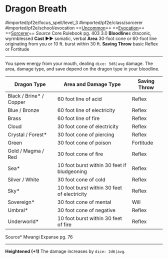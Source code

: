 # Dragon Breath
#imported/pf2e/focus_spell/level_3 #imported/pf2e/class/sorcerer #imported/pf2e/school/evocation 
==[Uncommon](uncommon.md)== ==[Evocation](evocation.md)== ==[Sorcerer](rules/traits/sorcerer.md)==
*Source* Core Rulebook pg. 403 3.0
**Bloodline**s draconic, wyrmblessed
**Cast** ►► somatic, verbal
**Area** 30-foot cone or 60-foot line originating from you or 10 ft. burst within 30 ft.
**Saving Throw** basic Reflex or Fortitude

---
You spew energy from your mouth, dealing `dice: 5d6|avg` damage. The area, damage type, and save depend on the dragon type in your bloodline.

| Dragon Type             | Area and Damage Type                        | Saving Throw |
| ----------------------- | ------------------------------------------- | ------------ |
| Black / Brine* / Copper | 60 foot line of acid                        | Reflex       |
| Blue / Bronze           | 60 foot line of electricity                 | Reflex       |
| Brass                   | 60 foot line of fire                        | Reflex       |
| Cloud                   | 30 foot cone of electricity                 | Reflex       |
| Crystal / Forest*       | 30 foot cone of piercing                    | Reflex       |
| Green                   | 30 foot cone of poison                      | Fortitude    |
| Gold / Magma / Red      | 30 foot cone of fire                        | Reflex       |
| Sea*                    | 10 foot burst within 30 feet if bludgeoning | Reflex       |
| Silver / White          | 30 foot cone of cold                        | Reflex       |
| Sky*                    | 10 foot burst within 30 feet of electricity | Reflex       |
| Sovereign*              | 30 foot cone of mental                      | Will         |
| Umbral*                 | 30 foot cone of negative                    | Reflex       |
| Underworld*             | 10 foot burst within 30 feet of fire        | Reflex       |
Source* Mwangi Expanse pg. 76

<hr>

**Heightened (+1)** The damage increases by `dice: 2d6|avg`.